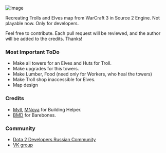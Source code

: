 ![image](https://raw.githubusercontent.com/exotickg1/trollsandelves/master/content/dota_addons/trollandelves/panorama/images/custom_game/loading_screen/logo.png)

Recreating Trolls and Elves map from WarCraft 3 in Source 2 Engine.
Not playable now. Only for developers.

Feel free to contribute. Each pull request will be reviewed, and the author will be added to the credits.
Thanks!

### Most Important ToDo
* Make all towers for an Elves and Huts for Troll.
* Make upgrades for this towers.
* Make Lumber, Food (need only for Workers, who heal the towers)
* Make Troll shop inaccessible for Elves.
* Map design

### Credits
* [Myll](https://github.com/Myll), [MNoya](https://github.com/MNoya) for Building Helper.
* [BMD](https://github.com/bmddota) for Barebones.

### Community
* [Dota 2 Developers Russian Community](https://customgames.ru/)
* [VK group](https://vk.com/trollsandelves)